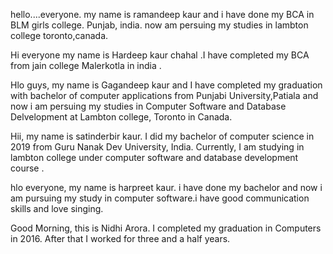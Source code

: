 hello....everyone. my name is ramandeep kaur and i have done my BCA in BLM girls college. Punjab, india. now am persuing my studies in lambton college toronto,canada.


Hi everyone my name is Hardeep kaur chahal .I have completed my BCA from jain college Malerkotla in india .

Hlo guys, my name is Gagandeep kaur and I have completed my graduation with bachelor of computer applications from Punjabi University,Patiala and now i am persuing my studies in Computer Software and Database Delvelopment at Lambton college, Toronto in Canada.

Hii, my name is satinderbir kaur. I did my bachelor of computer science in 2019 from Guru Nanak Dev University, India. Currently, I am studying in lambton college under computer software and database development course . 

hlo everyone, my name is harpreet kaur. i have done my bachelor and now i am pursuing my study in computer software.i have good communication skills and love singing.  

Good Morning, this is Nidhi Arora. I completed my graduation in Computers in 2016. After that I worked for three and a half years. 
